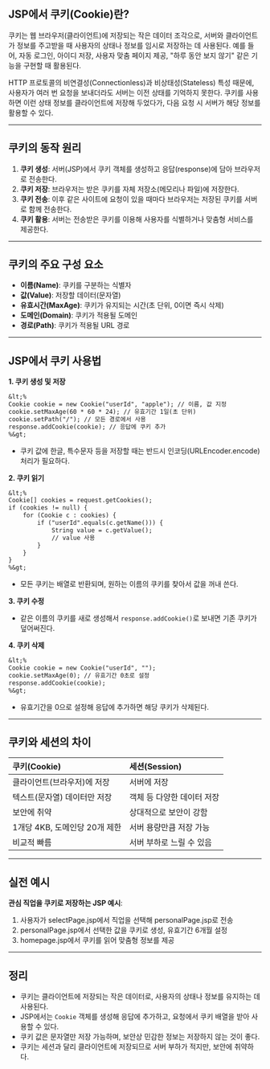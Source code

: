 ## JSP에서 쿠키(Cookie)란?

쿠키는 웹 브라우저(클라이언트)에 저장되는 작은 데이터 조각으로, 서버와 클라이언트가 정보를 주고받을 때 사용자의 상태나 정보를 임시로 저장하는 데 사용된다. 예를 들어, 자동 로그인, 아이디 저장, 사용자 맞춤 페이지 제공, "하루 동안 보지 않기" 같은 기능을 구현할 때 활용된다.

HTTP 프로토콜의 비연결성(Connectionless)과 비상태성(Stateless) 특성 때문에, 사용자가 여러 번 요청을 보내더라도 서버는 이전 상태를 기억하지 못한다. 쿠키를 사용하면 이런 상태 정보를 클라이언트에 저장해 두었다가, 다음 요청 시 서버가 해당 정보를 활용할 수 있다.

---

## 쿠키의 동작 원리

1. **쿠키 생성**: 서버(JSP)에서 쿠키 객체를 생성하고 응답(response)에 담아 브라우저로 전송한다.
2. **쿠키 저장**: 브라우저는 받은 쿠키를 자체 저장소(메모리나 파일)에 저장한다.
3. **쿠키 전송**: 이후 같은 사이트에 요청이 있을 때마다 브라우저는 저장된 쿠키를 서버로 함께 전송한다.
4. **쿠키 활용**: 서버는 전송받은 쿠키를 이용해 사용자를 식별하거나 맞춤형 서비스를 제공한다.

---

## 쿠키의 주요 구성 요소

- **이름(Name)**: 쿠키를 구분하는 식별자
- **값(Value)**: 저장할 데이터(문자열)
- **유효시간(MaxAge)**: 쿠키가 유지되는 시간(초 단위, 0이면 즉시 삭제)
- **도메인(Domain)**: 쿠키가 적용될 도메인
- **경로(Path)**: 쿠키가 적용될 URL 경로

---

## JSP에서 쿠키 사용법

**1. 쿠키 생성 및 저장**

```jsp
&lt;%
Cookie cookie = new Cookie("userId", "apple"); // 이름, 값 지정
cookie.setMaxAge(60 * 60 * 24); // 유효기간 1일(초 단위)
cookie.setPath("/"); // 모든 경로에서 사용
response.addCookie(cookie); // 응답에 쿠키 추가
%&gt;
```

- 쿠키 값에 한글, 특수문자 등을 저장할 때는 반드시 인코딩(URLEncoder.encode) 처리가 필요하다.

**2. 쿠키 읽기**

```jsp
&lt;%
Cookie[] cookies = request.getCookies();
if (cookies != null) {
    for (Cookie c : cookies) {
        if ("userId".equals(c.getName())) {
            String value = c.getValue();
            // value 사용
        }
    }
}
%&gt;
```

- 모든 쿠키는 배열로 반환되며, 원하는 이름의 쿠키를 찾아서 값을 꺼내 쓴다.

**3. 쿠키 수정**

- 같은 이름의 쿠키를 새로 생성해서 `response.addCookie()`로 보내면 기존 쿠키가 덮어써진다.

**4. 쿠키 삭제**

```jsp
&lt;%
Cookie cookie = new Cookie("userId", "");
cookie.setMaxAge(0); // 유효기간 0초로 설정
response.addCookie(cookie);
%&gt;
```

- 유효기간을 0으로 설정해 응답에 추가하면 해당 쿠키가 삭제된다.

---

## 쿠키와 세션의 차이

| 쿠키(Cookie) | 세션(Session) |
| :-- | :-- |
| 클라이언트(브라우저)에 저장 | 서버에 저장 |
| 텍스트(문자열) 데이터만 저장 | 객체 등 다양한 데이터 저장 |
| 보안에 취약 | 상대적으로 보안이 강함 |
| 1개당 4KB, 도메인당 20개 제한 | 서버 용량만큼 저장 가능 |
| 비교적 빠름 | 서버 부하로 느릴 수 있음 |


---

## 실전 예시

**관심 직업을 쿠키로 저장하는 JSP 예시**:

1. 사용자가 selectPage.jsp에서 직업을 선택해 personalPage.jsp로 전송
2. personalPage.jsp에서 선택한 값을 쿠키로 생성, 유효기간 6개월 설정
3. homepage.jsp에서 쿠키를 읽어 맞춤형 정보를 제공

---

## 정리

- 쿠키는 클라이언트에 저장되는 작은 데이터로, 사용자의 상태나 정보를 유지하는 데 사용된다.
- JSP에서는 `Cookie` 객체를 생성해 응답에 추가하고, 요청에서 쿠키 배열을 받아 사용할 수 있다.
- 쿠키 값은 문자열만 저장 가능하며, 보안상 민감한 정보는 저장하지 않는 것이 좋다.
- 쿠키는 세션과 달리 클라이언트에 저장되므로 서버 부하가 적지만, 보안에 취약하다.
